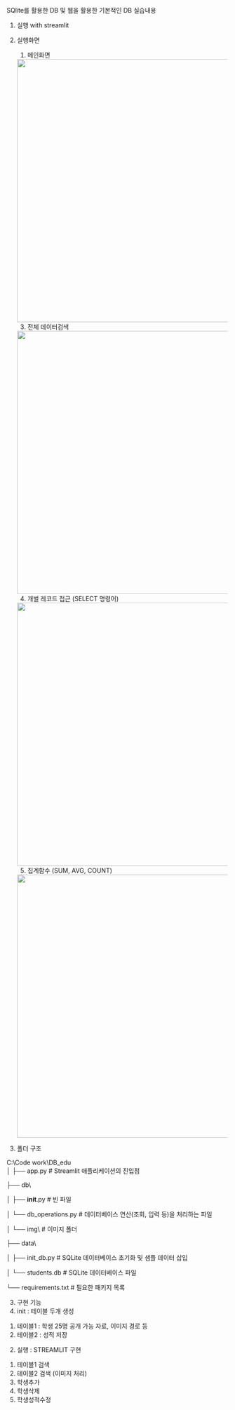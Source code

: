 SQlite를 활용한 DB 및 웹을 활용한 기본적인 DB 실습내용 


1. 실행 with streamlit
2. 실행화면

   1) 메인화면
      
   <img src="https://github.com/user-attachments/assets/fc0db39e-50fb-4d2f-bf40-423b80caa743" width="600" />


   3) 전체 데이터검색 

   <img src="https://github.com/user-attachments/assets/3571af70-739c-4455-9551-888f3ff4e20a" width="600" />

   4) 개벌 레코드 접근 (SELECT 명령어)

   <img src="https://github.com/user-attachments/assets/2705c4aa-6484-48ed-a7d2-bc380e8a8ff1" width="600" />

   5) 집계함수 (SUM, AVG, COUNT)

   <img src="https://github.com/user-attachments/assets/2705c4aa-6484-48ed-a7d2-bc380e8a8ff1" width="600" />

3. 폴더 구조

  C:\Code work\DB_edu\
  │
  ├── app.py               # Streamlit 애플리케이션의 진입점
  
  ├── db\
  
  │   ├── __init__.py      # 빈 파일
  
  │   └── db_operations.py # 데이터베이스 연산(조회, 입력 등)을 처리하는 파일
  
  │   └── img\             # 이미지 폴더 
  
  ├── data\
  
  │   ├── init_db.py       # SQLite 데이터베이스 초기화 및 샘플 데이터 삽입
  
  │   └── students.db      # SQLite 데이터베이스 파일
  
  └── requirements.txt     # 필요한 패키지 목록


3. 구현 기능 
  1. init : 테이블 두개 생성
   1) 테이블1 : 학생 25명 공개 가능 자료, 이미지 경로 등
   2) 테이블2 : 성적 저장 
  
  2. 실행 : STREAMLIT 구현 
   1) 테이블1 검색 
   2) 테이블2 검색 (이미지 처리)
   3) 학생추가
   4) 학생삭제
   5) 학생성적수정 




